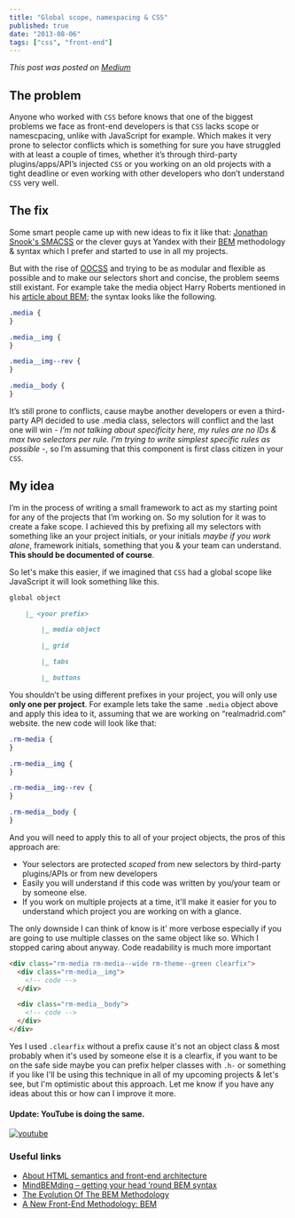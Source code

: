 ```yaml
---
title: "Global scope, namespacing & CSS"
published: true
date: "2013-08-06"
tags: ["css", "front-end"]
---
```


_This post was posted on
[Medium](https://medium.com/front-end-development/681bda44c43e)_

## The problem

Anyone who worked with `CSS` before knows that one of the biggest problems we
face as front-end developers is that `CSS` lacks scope or namescpacing, unlike
with JavaScript for example. Which makes it very prone to selector conflicts
which is something for sure you have struggled with at least a couple of times,
whether it’s through third-party plugins/apps/API’s injected `CSS` or you
working on an old projects with a tight deadline or even working with other
developers who don’t understand `CSS` very well.

<!-- more -->

## The fix

Some smart people came up with new ideas to fix it like that:
[Jonathan Snook's SMACSS](http://smacss.com/book/categorizing) or the clever
guys at Yandex with their [BEM](http://bem.info/method/) methodology & syntax
which I prefer and started to use in all my projects.

But with the rise of [OOCSS](http://oocss.org/) and trying to be as modular and
flexible as possible and to make our selectors short and concise, the problem
seems still existant. For example take the media object Harry Roberts mentioned
in his
[article about BEM](http://csswizardry.com/2013/01/mindbemding-getting-your-head-round-bem-syntax/); the
syntax looks like the following.

```css
.media {
}

.media__img {
}

.media__img--rev {
}

.media__body {
}
```

It’s still prone to conflicts, cause maybe another developers or even a
third-party API decided to use .media class, selectors will conflict and the
last one will win - _I’m not talking about specificity here, my rules are no IDs
& max two selectors per rule. I'm trying to write simplest specific rules as
possible -_, so I’m assuming that this component is first class citizen in your
`CSS`.

## My idea

I’m in the process of writing a small framework to act as my starting point for
any of the projects that I’m working on. So my solution for it was to create a
fake scope. I achieved this by prefixing all my selectors with something like an
your project initials, or your initials _maybe if you work alone_, framework
initials, something that you &amp; your team can understand. **This should be
documented of course**.

So let's make this easier, if we imagined that `CSS` had a global scope like
JavaScript it will look something like this.

```md
global object

    |_ <your prefix>

        |_ media object

        |_ grid

        |_ tabs

        |_ buttons
```

You shouldn’t be using different prefixes in your project, you will only use
**only one per project**. For example lets take the same `.media` object above
and apply this idea to it, assuming that we are working on “realmadrid.com”
website. the new code will look like that:

```css
.rm-media {
}

.rm-media__img {
}

.rm-media__img--rev {
}

.rm-media__body {
}
```

And you will need to apply this to all of your project objects, the pros of this
approach are:

- Your selectors are protected _scoped_ from new selectors by third-party
  plugins/APIs or from new developers
- Easily you will understand if this code was written by you/your team or by
  someone else.
- If you work on multiple projects at a time, it'll make it easier for you to
  understand which project you are working on with a glance.

The only downside I can think of know is it' more verbose especially if you are
going to use multiple classes on the same object like so. Which I stopped caring
about anyway. Code readability is much more important

```html
<div class="rm-media rm-media--wide rm-theme--green clearfix">
  <div class="rm-media__img">
    <!-- code -->
  </div>

  <div class="rm-media__body">
    <!-- code -->
  </div>
</div>
```

Yes I used `.clearfix` without a prefix cause it's not an object class &amp;
most probably when it's used by someone else it is a clearfix, if you want to be
on the safe side maybe you can prefix helper classes with `.h-` or something if
you like I'll be using this technique in all of my upcoming projects &amp; let's
see, but I'm optimistic about this approach. Let me know if you have any ideas
about this or how can I improve it more.

#### Update: YouTube is doing the same.

<a href="/img/youtube.png">
  <img src="/img/youtube.png" alt="youtube" class="aligncenter size-medium wp-image-937" />
</a>

### Useful links

- [About HTML semantics and front-end architecture](http://nicolasgallagher.com/about-html-semantics-front-end-architecture/)
- [MindBEMding – getting your head ’round BEM syntax](http://csswizardry.com/2013/01/mindbemding-getting-your-head-round-bem-syntax/)
- [The Evolution Of The BEM Methodology](http://coding.smashingmagazine.com/2013/02/21/the-history-of-the-bem-methodology/)
- [A New Front-End Methodology: BEM](http://coding.smashingmagazine.com/2012/04/16/a-new-front-end-methodology-bem/)
